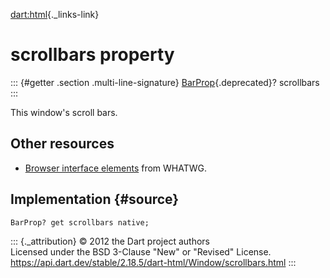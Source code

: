 [dart:html](../../dart-html/dart-html-library){._links-link}

scrollbars property
===================

::: {#getter .section .multi-line-signature}
[BarProp](../barprop-class){.deprecated}? scrollbars
:::

This window\'s scroll bars.

Other resources
---------------

-   [Browser interface
    elements](https://html.spec.whatwg.org/multipage/browsers.html#browser-interface-elements)
    from WHATWG.

Implementation {#source}
--------------

``` {.language-dart data-language="dart"}
BarProp? get scrollbars native;
```

::: {._attribution}
© 2012 the Dart project authors\
Licensed under the BSD 3-Clause \"New\" or \"Revised\" License.\
<https://api.dart.dev/stable/2.18.5/dart-html/Window/scrollbars.html>
:::
